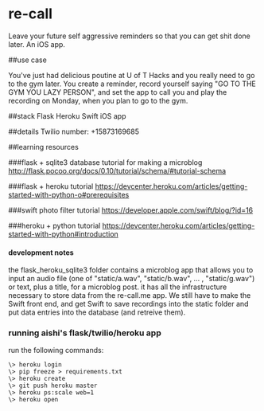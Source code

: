 # re-call
Leave your future self aggressive reminders so that you can get shit done later. An iOS app.

##use case

You've just had delicious poutine at U of T Hacks and you really need to go to the gym later. You create a reminder, record yourself saying "GO TO THE GYM YOU LAZY PERSON", and set the app to call you and play the recording on Monday, when you plan to go to the gym.

##stack
Flask
Heroku
Swift iOS app

##details
Twilio number: +15873169685

##learning resources

###flask + sqlite3 database tutorial for making a microblog
http://flask.pocoo.org/docs/0.10/tutorial/schema/#tutorial-schema

###flask + heroku tutorial
https://devcenter.heroku.com/articles/getting-started-with-python-o#prerequisites

###swift photo filter tutorial
https://developer.apple.com/swift/blog/?id=16

###heroku + python tutorial
https://devcenter.heroku.com/articles/getting-started-with-python#introduction


#### development notes
the flask\_heroku_sqlite3 folder contains a microblog app that allows you to input an audio file (one of "static/a.wav", "static/b.wav", ... , "static/g.wav") or text, plus a title, for a microblog post. it has all the infrastructure necessary to store data from the re-call.me app. We still have to make the Swift front end, and get Swift to save recordings into the static folder and put data entries into the database (and retreive them).

### running aishi's flask/twilio/heroku app
run the following commands:

```
\> heroku login
\> pip freeze > requirements.txt
\> heroku create
\> git push heroku master
\> heroku ps:scale web=1
\> heroku open
```
